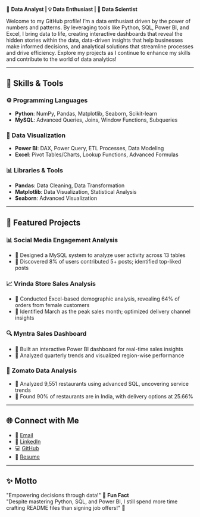 🎯 **Data Analyst | 💡 Data Enthusiast | 🚀 Data Scientist**

Welcome to my GitHub profile! I’m a data enthusiast driven by the power of numbers and patterns. By leveraging tools like Python, SQL, Power BI, and Excel, I bring data to life, creating interactive dashboards that reveal the hidden stories within the data, data-driven insights that help businesses make informed decisions, and analytical solutions that streamline processes and drive efficiency. Explore my projects as I continue to enhance my skills and contribute to the world of data analytics!

---

## 🧰 Skills & Tools  
### ⚙️ **Programming Languages**
- **Python**: NumPy, Pandas, Matplotlib, Seaborn, Scikit-learn
- **MySQL**: Advanced Queries, Joins, Window Functions, Subqueries

### 🎨 **Data Visualization**
- **Power BI**: DAX, Power Query, ETL Processes, Data Modeling
- **Excel**: Pivot Tables/Charts, Lookup Functions, Advanced Formulas

### 📊 **Libraries & Tools**
- **Pandas**: Data Cleaning, Data Transformation
- **Matplotlib**: Data Visualization, Statistical Analysis
- **Seaborn**: Advanced Visualization

---

## 🌟 **Featured Projects**  
### 📊 **Social Media Engagement Analysis**
- 🔸 Designed a MySQL system to analyze user activity across 13 tables
- 🔸 Discovered 8% of users contributed 5+ posts; identified top-liked posts

### 📈 **Vrinda Store Sales Analysis**
- 🔸 Conducted Excel-based demographic analysis, revealing 64% of orders from female customers
- 🔸 Identified March as the peak sales month; optimized delivery channel insights

### 🔍 **Myntra Sales Dashboard**
- 🔸 Built an interactive Power BI dashboard for real-time sales insights
- 🔸 Analyzed quarterly trends and visualized region-wise performance

### 🍴 **Zomato Data Analysis**
- 🔸 Analyzed 9,551 restaurants using advanced SQL, uncovering service trends
- 🔸 Found 90% of restaurants are in India, with delivery options at 25.66%

---

## 🌐 **Connect with Me**
- 📧 [Email](yashsonone64@gmail.com)
- 💼 [LinkedIn](https://www.linkedin.com/in/yash-sonone64)
- 💻 [GitHub](#)
- 📄 [Resume](#)

---

## ✨ **Motto**  
"Empowering decisions through data!"
 📌 **Fun Fact**  
"Despite mastering Python, SQL, and Power BI, I still spend more time crafting README files than signing job offers!" 🚀
